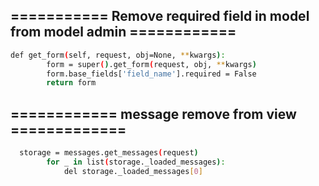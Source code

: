## =========== Remove required field in model from model admin ============
```bash
def get_form(self, request, obj=None, **kwargs):
        form = super().get_form(request, obj, **kwargs)
        form.base_fields['field_name'].required = False
        return form
```
## ============ message remove from view  =============
```bash
  storage = messages.get_messages(request)
        for _ in list(storage._loaded_messages):
            del storage._loaded_messages[0]
```
